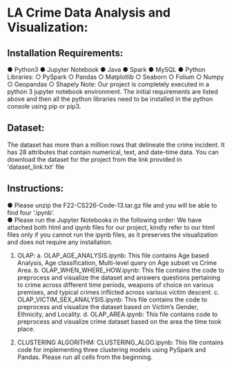 # LA Crime Data Analysis and Visualization:

## Installation Requirements:
● Python3
● Jupyter Notebook
● Java
● Spark
● MySQL
● Python Libraries:
  ○ PySpark 
  ○ Pandas
  ○ Matplotlib 
  ○ Seaborn
  ○ Folium
  ○ Numpy
  ○ Geopandas 
  ○ Shapely
Note: Our project is completely executed in a python 3 jupyter notebook environment. The initial requirements are listed above and then all the python libraries need to be installed in
the python console using pip or pip3.

## Dataset:
The dataset has more than a million rows that delineate the crime incident. It has 28 attributes that contain numerical, text, and date-time data. You can download the dataset for the project from the link provided in 'dataset_link.txt' file

## Instructions:
● Please unzip the F22-CS226-Code-13.tar.gz file and you will be able to find four ‘.ipynb’. <br />
● Please run the Jupyter Notebooks in the following order:
We have attached both html and ipynb files for our project, kindly refer to our html files only if you cannot run the ipynb files, as it preserves the visualization and does not require any installation.
 
1. OLAP:
  a. OLAP_AGE_ANALYSIS.ipynb: This file contains Age based Analysis, Age classification, Multi-level query on Age subset vs Crime Area.
  b. OLAP_WHEN_WHERE_HOW.ipynb: This file contains the code to preprocess and visualize the dataset and answers questions pertaining to crime across different time periods, weapons of choice on various premises, and typical crimes inflicted across various victim descent.
  c. OLAP_VICTIM_SEX_ANALYSIS.ipynb: This file contains the code to preprocess and visualize the dataset based on Victim’s Gender, Ethnicity, and Locality.
  d. OLAP_AREA.ipynb: This file contains code to preprocess and visualize crime dataset based on the area the time took place.
  
2. CLUSTERING ALGORITHM:
CLUSTERING_ALGO.ipynb: This file contains code for implementing three clustering models using PySpark and Pandas. Please run all cells from the beginning.
